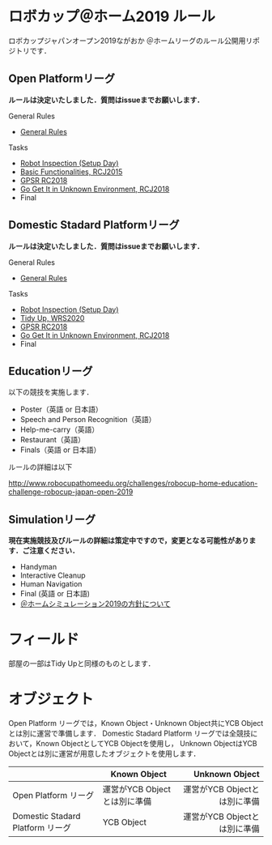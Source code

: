 # ロボカップ＠ホーム2019 ルール
ロボカップジャパンオープン2019ながおか ＠ホームリーグのルール公開用リポジトリです．

## Open Platformリーグ
**ルールは決定いたしました．質問はissueまでお願いします．**  

General Rules
- [General Rules](generalrules.md)

Tasks
- [Robot Inspection (Setup Day)](robotinspection.md)
- [Basic Functionalities, RCJ2015](basicfunctionalities.md)
- [GPSR RC2018](gpsr.md)
- [Go Get It in Unknown Environment, RCJ2018](gogetit.md)
- Final

## Domestic Stadard Platformリーグ
**ルールは決定いたしました．質問はissueまでお願いします．**  

General Rules
- [General Rules](generalrules.md)

Tasks
- [Robot Inspection (Setup Day)](robotinspection.md)
- [Tidy Up, WRS2020](tidyup.md)
- [GPSR RC2018](gpsr.md)
- [Go Get It in Unknown Environment, RCJ2018](gogetit.md)
- Final

## Educationリーグ
以下の競技を実施します．
- Poster（英語 or 日本語）
- Speech and Person Recognition（英語）
- Help-me-carry（英語）
- Restaurant（英語）
- Finals（英語 or 日本語）

ルールの詳細は以下

http://www.robocupathomeedu.org/challenges/robocup-home-education-challenge-robocup-japan-open-2019

## Simulationリーグ
**現在実施競技及びルールの詳細は策定中ですので，変更となる可能性があります．ご注意ください．**
- Handyman
- Interactive Cleanup
- Human Navigation 
- Final (英語 or 日本語)
- [＠ホームシミュレーション2019の方針について](athome_simulation.md)

# フィールド
部屋の一部はTidy Upと同様のものとします．

# オブジェクト
Open Platform リーグでは，Known Object・Unknown Object共にYCB Objectとは別に運営で準備します．
Domestic Stadard Platform リーグでは全競技において，Known ObjectとしてYCB Objectを使用し，
Unknown ObjectはYCB Objectとは別に運営が用意したオブジェクトを使用します．

|       | Known Object | Unknown Object |
|:------|------|-------:|
| Open Platform リーグ              | 運営がYCB Objectとは別に準備 | 運営がYCB Objectとは別に準備 |
| Domestic Stadard Platform リーグ  | YCB Object | 運営がYCB Objectとは別に準備 |


<!--
Domestic Stadard Platform リーグのTidy Upでは，オブジェクトとして，[YCB Benchmarks - Object and Model Set](http://www.ycbbenchmarks.com/object-set/)を使用します．

その他のタスクで用いられるオブジェクトは，YCB Objectとは別に用意します．
-->
<!--また，Unknown ObjectはYCB Objectとは別に用意します．-->
